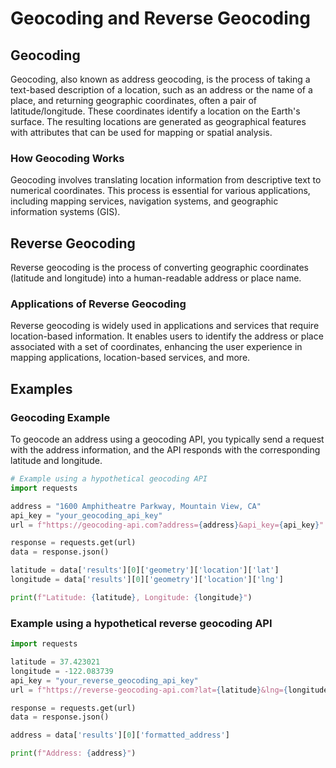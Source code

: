 # Geocoding and Reverse Geocoding

## Geocoding

Geocoding, also known as address geocoding, is the process of taking a text-based description of a location, such as an address or the name of a place, and returning geographic coordinates, often a pair of latitude/longitude. These coordinates identify a location on the Earth's surface. The resulting locations are generated as geographical features with attributes that can be used for mapping or spatial analysis.

### How Geocoding Works

Geocoding involves translating location information from descriptive text to numerical coordinates. This process is essential for various applications, including mapping services, navigation systems, and geographic information systems (GIS).

## Reverse Geocoding

Reverse geocoding is the process of converting geographic coordinates (latitude and longitude) into a human-readable address or place name.

### Applications of Reverse Geocoding

Reverse geocoding is widely used in applications and services that require location-based information. It enables users to identify the address or place associated with a set of coordinates, enhancing the user experience in mapping applications, location-based services, and more.

## Examples

### Geocoding Example

To geocode an address using a geocoding API, you typically send a request with the address information, and the API responds with the corresponding latitude and longitude.

```python
# Example using a hypothetical geocoding API
import requests

address = "1600 Amphitheatre Parkway, Mountain View, CA"
api_key = "your_geocoding_api_key"
url = f"https://geocoding-api.com?address={address}&api_key={api_key}"

response = requests.get(url)
data = response.json()

latitude = data['results'][0]['geometry']['location']['lat']
longitude = data['results'][0]['geometry']['location']['lng']

print(f"Latitude: {latitude}, Longitude: {longitude}")
```

### Example using a hypothetical reverse geocoding API

```python
import requests

latitude = 37.423021
longitude = -122.083739
api_key = "your_reverse_geocoding_api_key"
url = f"https://reverse-geocoding-api.com?lat={latitude}&lng={longitude}&api_key={api_key}"

response = requests.get(url)
data = response.json()

address = data['results'][0]['formatted_address']

print(f"Address: {address}")
```
